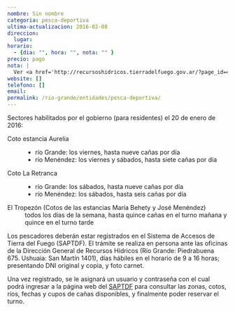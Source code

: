 ```yaml
---
nombre: Sin nombre
categoria: pesca-deportiva
ultima-actualizacion: 2016-02-08
direccion: 
  lugar: 
horario: 
  - {dia: "", hora: "", nota: "" }
precio: pago
nota: | 
  Ver <a href='http://recursoshidricos.tierradelfuego.gov.ar/?page_id=431'>http://recursoshidricos.tierradelfuego.gov.ar/?page_id=431</a>
website: []
telefono: []
email: 
permalink: /rio-grande/entidades/pesca-deportiva/
---
```


Sectores habilitados por el gobierno (para residentes) el 20 de enero de 2016:

<dl>
    
<dt>Coto estancia Aurelia</dt
    ><dd><ul>
        <li>río Grande: los viernes, hasta nueve cañas por día</li>
        <li>río Menéndez: los viernes y sábados, hasta siete cañas por día</li>
    </ul></dd>

<dt>Coto La Retranca</dt
    ><dd><ul>
        <li>río Grande: los sábados, hasta nueve cañas por día</li>
        <li>río Menéndez: los sábados, hasta seis cañas por día</li>
    </ul></dd>

<dt>El Tropezón (Cotos de las estancias María Behety y José Menéndez)</dt
    ><dd>todos los días de la semana, hasta quince cañas en el turno mañana y quince en el turno tarde</dd>
</dl>


Los pescadores deberán estar registrados en el Sistema de Accesos de Tierra del Fuego (SAPTDF). El trámite se realiza en persona ante las oficinas de la Dirección General de Recursos Hídricos (Río Grande: Piedrabuena 675. Ushuaia: San Martín 1401), días hábiles en el horario de 9 a 16 horas; presentando DNI original y copia, y foto carnet.

Una vez registrado, se le asignará un usuario y contraseña con el cual podrá ingresar a la página web del [SAPTDF](saptdf.tierradelfuego.gov.ar) para consultar las zonas, cotos, ríos, fechas y cupos de cañas disponibles, y finalmente poder reservar el turno.







